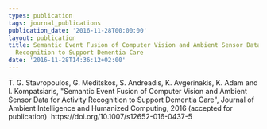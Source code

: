 ```yaml
---
types: publication
tags: journal_publications
publication_date: '2016-11-28T00:00:00'
layout: publication
title: Semantic Event Fusion of Computer Vision and Ambient Sensor Data for Activity
  Recognition to Support Dementia Care
date: '2016-11-28T14:36:12+02:00'
---
```

<p>T. G. Stavropoulos, G. Meditskos, S. Andreadis, K. Avgerinakis, K. Adam and I. Kompatsiaris, "Semantic Event Fusion of Computer Vision and Ambient Sensor Data for Activity Recognition to Support Dementia Care", Journal of Ambient Intelligence and Humanized Computing, 2016 (accepted for publication)&nbsp; https://doi.org/10.1007/s12652-016-0437-5</p>
